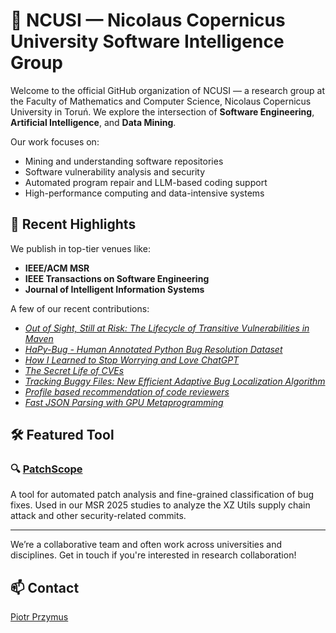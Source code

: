 # 🧠 NCUSI — Nicolaus Copernicus University Software Intelligence Group

Welcome to the official GitHub organization of NCUSI — a research group at the Faculty of Mathematics and Computer Science, Nicolaus Copernicus University in Toruń. We explore the intersection of **Software Engineering**, **Artificial Intelligence**, and **Data Mining**.

Our work focuses on:
- Mining and understanding software repositories
- Software vulnerability analysis and security
- Automated program repair and LLM-based coding support
- High-performance computing and data-intensive systems

## 🔬 Recent Highlights

We publish in top-tier venues like:
- **IEEE/ACM MSR**
- **IEEE Transactions on Software Engineering**
- **Journal of Intelligent Information Systems**

A few of our recent contributions:
- *[Out of Sight, Still at Risk: The Lifecycle of Transitive Vulnerabilities in Maven](https://arxiv.org/abs/2504.04803)*
- *[HaPy-Bug - Human Annotated Python Bug Resolution Dataset](https://arxiv.org/abs/2504.04810)*
- *[How I Learned to Stop Worrying and Love ChatGPT](https://doi.org/10.1145/3643991.3645073)*
- *[The Secret Life of CVEs](https://doi.org/10.1109/MSR59073.2023.00056)*
- *[Tracking Buggy Files: New Efficient Adaptive Bug Localization Algorithm](https://doi.org/10.1109/TSE.2021.3064447)*
- *[Profile based recommendation of code reviewers](https://link.springer.com/article/10.1007/s10844-017-0484-1)*
- *[Fast JSON Parsing with GPU Metaprogramming](https://ieeexplore.ieee.org/document/10032381)*

## 🛠 Featured Tool

### 🔍 [PatchScope](https://github.com/ncusi/PatchScope)
A tool for automated patch analysis and fine-grained classification of bug fixes. Used in our MSR 2025 studies to analyze the XZ Utils supply chain attack and other security-related commits.

---

We’re a collaborative team and often work across universities and disciplines. Get in touch if you're interested in research collaboration!

## 📫 Contact

[Piotr Przymus](https://scholar.google.com/citations?user=WIQpqI0AAAAJ&hl=en)
